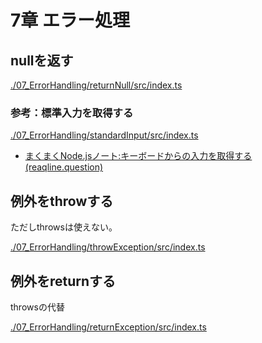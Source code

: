 # 7章 エラー処理

## nullを返す

[./07_ErrorHandling/returnNull/src/index.ts](./07_ErrorHandling/returnNull/src/index.ts)

### 参考：標準入力を取得する

[./07_ErrorHandling/standardInput/src/index.ts](./07_ErrorHandling/standardInput/src/index.ts)

- [まくまくNode.jsノート:キーボードからの入力を取得する (reaqline.question)](https://maku77.github.io/nodejs/io/readline-from-keyboard.html)

## 例外をthrowする

ただしthrowsは使えない。

[./07_ErrorHandling/throwException/src/index.ts](./07_ErrorHandling/throwException/src/index.ts)

## 例外をreturnする

throwsの代替

[./07_ErrorHandling/returnException/src/index.ts](./07_ErrorHandling/returnException/src/index.ts)


